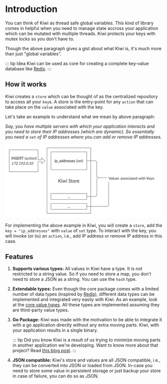 # Introduction

You can think of Kiwi as thread safe global variables. This kind of library
comes in helpful when you need to manage state accross your application which
can be mutated with multiple threads. Kiwi protects your keys with mutex locks
so you don't have to.

Though the above paragraph gives a gist about what Kiwi is, it's much more
than just "global variables".

::: tip Idea
Kiwi can be used as core for creating a complete key-value database like
[Redis](https://redis.io/).
:::

## How it works

Kiwi creates a `store` which can be thought of as the centralized repository
to access all your `key`s. A store is the entry-point for any `action` that
can take place on the `value` associated with the key.

Let's take an example to understand what we mean by above paragraph:

_Say, you have multiple servers with which your application interacts and you_
_need to store their IP addresses (which are dynamic). So essentially you need_
_a `set` of IP addresses where you can add or remove IP addresses._

![How it works](./images/how-it-works-chart.jpg)

For implementing the above example in Kiwi, you will create a `store`, add the
`key = "ip_addresses"` with `value` of `set` type. To interact with the key, you
will invoke (or `Do`) an `action`, i.e., add IP address or remove IP address
in this case.

## Features

1. **Supports various types:** All values in Kiwi have a type. It is not restricted
   to a string value. So if you need to store a map, you don't need to store a JSON as
   a string. You can use the `hash` type.

2. **Extendable types:** Even though the core package comes with a limited number
   of data types (inspired by [Redis](https://redis.io/)), different data types can
   be implemented and integrated very easily with Kiwi. As an example, look at the
   [core value types](https://github.com/sdslabs/kiwi/tree/main/values). All these
   types are implemented assuming they are third-party value types.

3. **Go Package:** Kiwi was made with the motivation to be able to integrate it with
   a go application directly without any extra moving parts. Kiwi, with your application
   results in a single binary.

   ::: tip Did you know
   Kiwi is a result of us trying to minimize moving parts in another application
   we're developing. Want to know more about that project?
   Read [this blog post](https://blog.sdslabs.co/2019/09/status-internal-hackathon).
   :::

4. **JSON compatible:** Kiwi's store and values are all JSON compatible, i.e., they can
   be converted into JSON or loaded from JSON. In-case you need to store some value in
   persistent storage or just backup your store in case of failure, you can do so as JSON.
